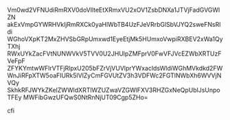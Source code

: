 Vm0wd2VFNUdiRmRXV0doVllteEtXRmxVU2xOV1ZsbDNXa1JTVjFadGVGWlZN
akExVmpGYWRHVkljRmRXCk0yaHlWbTB4UzFJeVRrbGlSbVJYQ2sweFNsRldi
WGhoVXpKT2MxZHVSbGRpUmxwd1EyeEtjMk5HUmxoVwpiRXBEV2xWa1QyTXhj
RWxUYkZacFVtNUNWVkV5TVV0U2JHUlpZMFprV0FwVFJVcEZWbXRTUzFVeFpF
ZFYKYmtwWFlrVTFjRlpxU205bFZrVjVUVlprYWxacldsWldiWGhMVkdkd2FW
WnJiRFpXTW5oaFlURk5lVlZyCmFGVUtZV3h3VDFWc2FGTlNWbXh6WVVjNVQy
SkhkRFJWYkZKelZWWldXRTlWZUZwaVZGWlFXV3RHZGxNeQpUblJsUnpoTFEy
MWFibGwzUFQwS0NtRnNjUT09Cgp5ZHo=

cfi